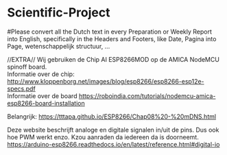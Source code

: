 # Scientific-Project

#Please convert all the Dutch text in every Preparation or Weekly Report into English, specifically in the Headers and Footers, like Date, Pagina into Page, wetenschappelijk structuur, ...


//EXTRA//
Wij gebruiken de Chip AI ESP8266MOD op de AMICA NodeMCU spinoff board.      
Informatie over de chip: http://www.kloppenborg.net/images/blog/esp8266/esp8266-esp12e-specs.pdf    
Informatie over de board https://roboindia.com/tutorials/nodemcu-amica-esp8266-board-installation

Belangrijk: 
https://tttapa.github.io/ESP8266/Chap08%20-%20mDNS.html   

Deze website beschrijft analoge en digitale signalen in/uit de pins. Dus ook hoe PWM werkt enzo. Kzou aanraden da iedereen da is doorneemt.
https://arduino-esp8266.readthedocs.io/en/latest/reference.html#digital-io

